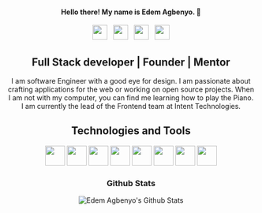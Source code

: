 
<h4 align="center">Hello there! My name is Edem Agbenyo. 👋</h4>

<p align='center'>
 <a href="https://edemagbenyo.com"><img height="30" src="https://img.icons8.com/fluent/48/000000/domain.png"/></a>&nbsp;&nbsp;
<a href="https://dev.to/edemagbenyo"><img height="30" src="https://res.cloudinary.com/practicaldev/image/fetch/s--g3JdSGe6--/c_limit,f_auto,fl_progressive,q_80,w_190/https://practicaldev-herokuapp-com.freetls.fastly.net/assets/rainbowdev.svg"/></a>&nbsp;&nbsp;
<a href="https://twitter.com/edemagbenyo"><img height="30" src="https://img.icons8.com/cute-clipart/64/000000/twitter.png"/></a>&nbsp;&nbsp;
<a href="https://linkedin.com/in/edemagbenyo/"><img height="30" src="https://img.icons8.com/cute-clipart/64/000000/linkedin.png"></a>
</p>

<h2 align="center">
Full Stack developer | Founder | Mentor
</h2>
 
<p align='center'>
I am software Engineer with a good eye for design. I am passionate about crafting applications for the web or working on open source projects.  When I am not with my computer, you can find me learning how to play the Piano. I am currently the lead of the Frontend team at Intent Technologies.
 </p>

<h2 align='center'>Technologies and Tools</h2>

<p align='center'>
<img height="40" src="https://img.icons8.com/color/48/000000/javascript.png"/>
<img height="40" src="https://img.icons8.com/offices/80/000000/php-logo.png"/>
<img height="40" src="https://img.icons8.com/color/48/000000/ruby-programming-language.png"/>
<img height="40" src="https://img.icons8.com/windows/64/000000/vuejs.png"/>
<img height="40" src="https://img.icons8.com/ultraviolet/120/000000/react.png"/>
<img height="40" src="https://img.icons8.com/color/96/000000/nodejs.png"/>
<img height="40" src="https://img.icons8.com/ios-filled/50/000000/mysql-logo.png"/>
<img height="40" src="https://img.icons8.com/color/96/000000/postgreesql.png"/>
</p>

  <h3 align='center'> Github Stats</h3>
  
 <p align='center'>
  <img alt="Edem Agbenyo's Github Stats" src="https://github-readme-stats.vercel.app/api?username=edemagbenyo&show_icons=true&theme=buefy" />
</p>
<!--
**edemagbenyo/edemagbenyo** is a ✨ _special_ ✨ repository because its `README.md` (this file) appears on your GitHub profile.

Here are some ideas to get you started:

- 🔭 I’m currently working on ...
- 🌱 I’m currently learning ...
- 👯 I’m looking to collaborate on ...
- 🤔 I’m looking for help with ...
- 💬 Ask me about ...
- 📫 How to reach me: ...
- 😄 Pronouns: ...
- ⚡ Fun fact: ...
-->
